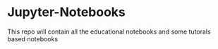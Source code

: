 # Jupyter-Notebooks
This repo will contain all the educational notebooks and some tutorals based notebooks
